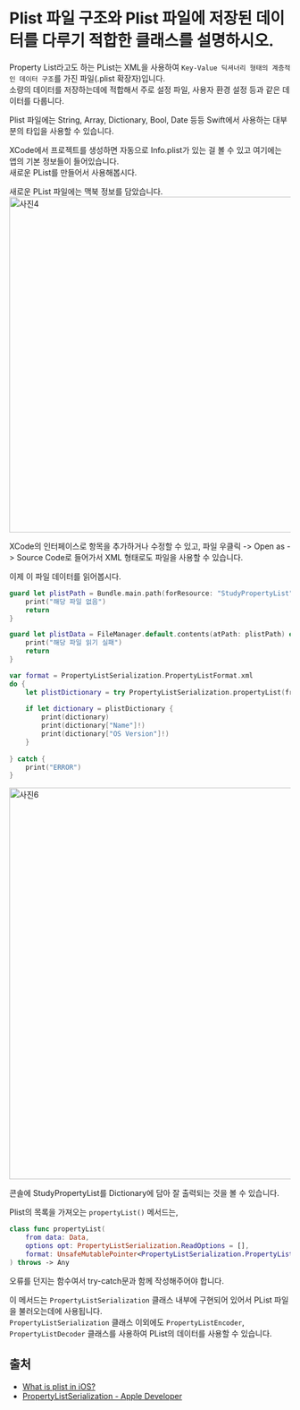 # Plist 파일 구조와 Plist 파일에 저장된 데이터를 다루기 적합한 클래스를 설명하시오.

Property List라고도 하는 PList는 XML을 사용하여 `Key-Value 딕셔너리 형태의 계층적인 데이터 구조`를 가진 파일(.plist 확장자)입니다.  
소량의 데이터를 저장하는데에 적합해서 주로 설정 파일, 사용자 환경 설정 등과 같은 데이터를 다룹니다.

Plist 파일에는 String, Array, Dictionary, Bool, Date 등등 Swift에서 사용하는 대부분의 타입을 사용할 수 있습니다.

XCode에서 프로젝트를 생성하면 자동으로 Info.plist가 있는 걸 볼 수 있고 여기에는 앱의 기본 정보들이 들어있습니다.  
새로운 PList를 만들어서 사용해봅시다.

새로운 PList 파일에는 맥북 정보를 담았습니다.  
<img width="600" alt="사진4" src="https://github.com/Swift-Master/SwiftMaster17_Team13_Study/assets/59015538/43a1970c-b63b-4bf3-8ffd-9bc83897f2a9">

XCode의 인터페이스로 항목을 추가하거나 수정할 수 있고, 파일 우클릭 -> Open as -> Source Code로 들어가서 XML 형태로도 파일을 사용할 수 있습니다.

이제 이 파일 데이터를 읽어봅시다.
```swift
guard let plistPath = Bundle.main.path(forResource: "StudyPropertyList", ofType: "plist") else {
    print("해당 파일 없음")
    return
}

guard let plistData = FileManager.default.contents(atPath: plistPath) else {
    print("해당 파일 읽기 실패")
    return
}

var format = PropertyListSerialization.PropertyListFormat.xml
do {
    let plistDictionary = try PropertyListSerialization.propertyList(from: plistData, options: [], format: &format) as? [String: Any] // PList 목록 반환
    
    if let dictionary = plistDictionary {
        print(dictionary)
        print(dictionary["Name"]!)
        print(dictionary["OS Version"]!)
    }
    
} catch {
    print("ERROR")
}
```
<img width="700" alt="사진6" src="https://github.com/Swift-Master/SwiftMaster17_Team13_Study/assets/59015538/9ed360e9-84a1-43d9-be5b-144ca6bad20b">

콘솔에 StudyPropertyList를 Dictionary에 담아 잘 출력되는 것을 볼 수 있습니다.

Plist의 목록을 가져오는 `propertyList()` 메서드는,  
```swift
class func propertyList(
    from data: Data,
    options opt: PropertyListSerialization.ReadOptions = [],
    format: UnsafeMutablePointer<PropertyListSerialization.PropertyListFormat>?
) throws -> Any
```
오류를 던지는 함수여서 try-catch문과 함께 작성해주어야 합니다.

이 메서드는 `PropertyListSerialization` 클래스 내부에 구현되어 있어서 PList 파일을 불러오는데에 사용됩니다.  
`PropertyListSerialization` 클래스 이외에도 `PropertyListEncoder`, `PropertyListDecoder` 클래스를 사용하여 PList의 데이터를 사용할 수 있습니다.

## 출처
- [What is plist in iOS?](https://www.tutorialspoint.com/what-is-plist-in-ios)
- [PropertyListSerialization - Apple Developer](https://developer.apple.com/documentation/foundation/propertylistserialization)

